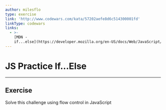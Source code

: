 ```yaml
---
author: milesflo
type: exercise
link: 'http://www.codewars.com/kata/57202aefe8d6c514300001fd'
linkType: codewars
links:
  - >-
    [MDN -
    if...else](https://developer.mozilla.org/en-US/docs/Web/JavaScript/Reference/Statements/if...else){website}
---
```


# JS Practice If...Else


---

## Exercise

Solve this challenge using flow control in JavaScript
